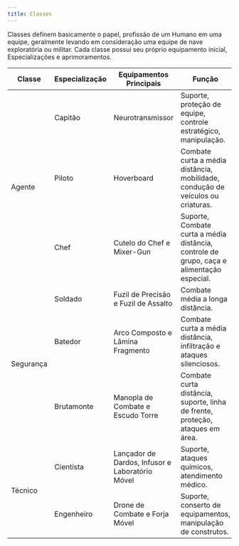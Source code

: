 ```yaml
---
title: Classes
---
```


Classes definem basicamente o papel, profissão de um Humano em uma equipe, geralmente levando em consideração uma equipe de nave exploratória ou militar. Cada classe possui seu próprio equipamento inicial, Especializações e aprimoramentos.

<table>
    <thead>
        <tr>
            <th>Classe</th>
            <th>Especialização</th>
            <th>Equipamentos Principais</th>
            <th>Função</th>
        </tr>
    </thead>
    <tbody>
        <tr>
            <td rowspan=3>Agente</td>
            <td>Capitão</td>
            <td>Neurotransmissor</td>
            <td>Suporte, proteção de equipe, controle estratégico, manipulação.</td>
        </tr>
         <tr>
            <td>Piloto</td>
            <td>Hoverboard</td>
            <td>Combate curta a média distância, mobilidade, condução de veículos ou criaturas.</td>
        </tr>
         <tr>
            <td>Chef</td>
            <td>Cutelo do Chef e Mixer-Gun</td>
            <td>Suporte, Combate curta a média distância, controle de grupo, caça e alimentação especial.</td>
        </tr>
        <tr>
            <td rowspan=3>Segurança</td>
            <td>Soldado</td>
            <td>Fuzil de Precisão e Fuzil de Assalto</td>
            <td>Combate média a longa distância.</td>
        </tr>
        <tr>
            <td>Batedor</td>
            <td>Arco Composto e Lâmina Fragmento</td>
            <td>Combate curta a média distância, infiltração e ataques silenciosos.</td>
        </tr>
        <tr>
            <td>Brutamonte</td>
            <td>Manopla de Combate e Escudo Torre</td>
            <td>Combate curta distância, suporte, linha de frente, proteção, ataques em área.</td>
        </tr>        
        <tr>
            <td rowspan=2>Técnico</td>
            <td>Cientista</td>
            <td>Lançador de Dardos, Infusor e Laboratório Móvel</td>
            <td>Suporte, ataques químicos, atendimento médico.</td>
        </tr>
        <tr>
            <td>Engenheiro</td>
            <td>Drone de Combate e Forja Móvel</td>
            <td>Suporte, conserto de equipamentos, manipulação de construtos.</td>
        </tr>        
    </tbody>
</table>
